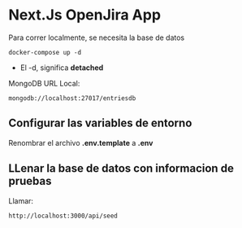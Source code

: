 # Next.Js OpenJira App
Para correr localmente, se necesita la base de datos

```
docker-compose up -d
```

* El -d, significa __detached__

MongoDB URL Local:
```
mongodb://localhost:27017/entriesdb
```
## Configurar las variables de entorno
Renombrar el archivo __.env.template__ a __.env__

## LLenar la base de datos con informacion de pruebas

Llamar:
```
http://localhost:3000/api/seed
```